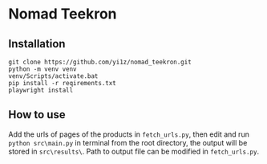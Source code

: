 # Nomad Teekron

## Installation
```
git clone https://github.com/yi1z/nomad_teekron.git
python -m venv venv
venv/Scripts/activate.bat
pip install -r reqirements.txt
playwright install
```

## How to use
Add the urls of pages of the products in `fetch_urls.py`, then edit and run `python src\main.py` in terminal from the root directory, the output will be stored in `src\results\`. Path to output file can be modified in `fetch_urls.py`.
